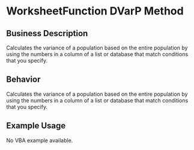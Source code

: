 # WorksheetFunction DVarP Method

## Business Description
Calculates the variance of a population based on the entire population by using the numbers in a column of a list or database that match conditions that you specify.

## Behavior
Calculates the variance of a population based on the entire population by using the numbers in a column of a list or database that match conditions that you specify.

## Example Usage
No VBA example available.